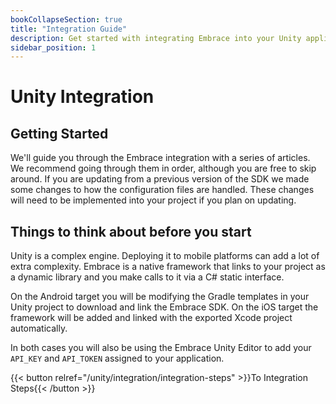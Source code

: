 ```yaml
---
bookCollapseSection: true
title: "Integration Guide"
description: Get started with integrating Embrace into your Unity application
sidebar_position: 1
---
```


# Unity Integration

## Getting Started

We'll guide you through the Embrace integration with a series of articles. We recommend going through them in order, although you are free to skip around. If you are updating from a previous version of the SDK we made some changes to how the configuration files are handled. These changes will need to be implemented into your project if you plan on updating.

## Things to think about before you start

Unity is a complex engine. Deploying it to mobile platforms can add a lot of extra complexity. Embrace is a native framework that links to your project as a dynamic library and you make calls to it via a C# static interface.

On the Android target you will be modifying the Gradle templates in your Unity project to download and link the Embrace SDK. On the iOS target the framework will be added and linked with the exported Xcode project automatically.

In both cases you will also be using the Embrace Unity Editor to add your `API_KEY` and `API_TOKEN` assigned to your application.

{{< button relref="/unity/integration/integration-steps" >}}To Integration Steps{{< /button >}}
